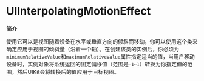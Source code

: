 # UIInterpolatingMotionEffect

**简介**

使用它可以是视图随着设备在水平或垂直方向的倾斜而移动，你可以使用这个类来确定应用于视图的倾斜量（沿着一个轴）。在创建该类的实例后，你必须为`minimumRelativeValue`和`maximumRelativeValue`属性指定适当的值，当用户移动设备时，实例对象将系统返回的固定偏移值（范围是`-1~1`）转换为你指定值的范围，然后UIKit会将转换后的值应用于目标视图。